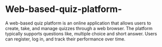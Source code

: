 # Web-based-quiz-platform-
A web-based quiz platform is an online application that allows users to create, take, and manage quizzes through a web browser. The platform typically supports questions like,  multiple choice and short answer. Users can register, log in, and track their performance over time.
